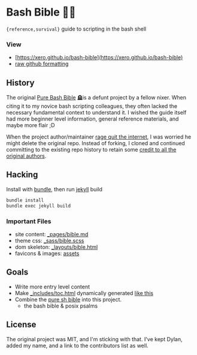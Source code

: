 # Bash Bible 🐚📖
`{reference,survival}` guide to scripting in the bash shell

### View

* [https://xero.github.io/bash-bible](https://xero.github.io/bash-bible)
* [raw github formatting](https://github.com/xero/bash-bible/blob/gh-pages/_pages/bible.md)

## History
The original [Pure Bash Bible](https://github.com/dylanaraps/pure-bash-bible) 🪦is a defunt project by a fellow nixer. When citing it to my novice bash scripting colleagues, they often lacked the necessary fundamental context to understand it. I wished the guide itself had more beginner level information, general reference materials, and maybe more flair ;D

When the project author/maintainer [rage quit the internet](https://github.com/dylanaraps/dylanaraps/commit/811599cc564418e242f23a11082299323e7f62f8), I was worried he might delete the original repo. Instead of forking, I cloned and continued committing to the existing repo history to retain some [credit to all the original authors](https://github.com/xero/bash-bible/graphs/contributors).

## Hacking
Install with [bundle](https://bundler.io), then run [jekyll](https://jekyllrb.com) build

```sh
bundle install
bundle exec jekyll build
```

### Important Files
* site content: [_pages/bible.md](_pages/bible.md)
* theme css: [_sass/bible.scss](_sass/bible.scss)
* dom skeleton: [_layouts/bible.html](_layouts/bible.html)
* favicons & images: [assets](assets)

## Goals
* Write more entry level content
* Make [_includes/toc.html](_includes/toc.html) dynamically generated [like this](https://ranvir.xyz/blog/creating-table-of-content-in-jekyll-blog-without-plugin/)
* Combine the [pure sh bible](https://github.com/dylanaraps/pure-sh-bible) into this project.
    * the bash bible & posix psalms

## License
The original project was MIT, and I'm sticking with that. I've kept Dylan, added my name, and a link to the contributors list as well.
